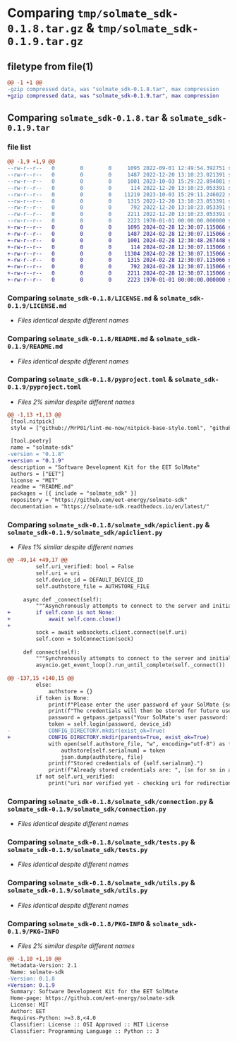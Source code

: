 # Comparing `tmp/solmate_sdk-0.1.8.tar.gz` & `tmp/solmate_sdk-0.1.9.tar.gz`

## filetype from file(1)

```diff
@@ -1 +1 @@
-gzip compressed data, was "solmate_sdk-0.1.8.tar", max compression
+gzip compressed data, was "solmate_sdk-0.1.9.tar", max compression
```

## Comparing `solmate_sdk-0.1.8.tar` & `solmate_sdk-0.1.9.tar`

### file list

```diff
@@ -1,9 +1,9 @@
--rw-r--r--   0        0        0     1095 2022-09-01 12:49:54.392751 solmate_sdk-0.1.8/LICENSE.md
--rw-r--r--   0        0        0     1487 2022-12-20 13:10:23.021391 solmate_sdk-0.1.8/README.md
--rw-r--r--   0        0        0     1001 2023-10-03 15:29:22.894081 solmate_sdk-0.1.8/pyproject.toml
--rw-r--r--   0        0        0      114 2022-12-20 13:10:23.053391 solmate_sdk-0.1.8/solmate_sdk/__init__.py
--rw-r--r--   0        0        0    11219 2023-10-03 15:29:11.246022 solmate_sdk-0.1.8/solmate_sdk/apiclient.py
--rw-r--r--   0        0        0     1315 2022-12-20 13:10:23.053391 solmate_sdk-0.1.8/solmate_sdk/connection.py
--rw-r--r--   0        0        0      792 2022-12-20 13:10:23.053391 solmate_sdk-0.1.8/solmate_sdk/tests.py
--rw-r--r--   0        0        0     2211 2022-12-20 13:10:23.053391 solmate_sdk-0.1.8/solmate_sdk/utils.py
--rw-r--r--   0        0        0     2223 1970-01-01 00:00:00.000000 solmate_sdk-0.1.8/PKG-INFO
+-rw-r--r--   0        0        0     1095 2024-02-28 12:30:07.115066 solmate_sdk-0.1.9/LICENSE.md
+-rw-r--r--   0        0        0     1487 2024-02-28 12:30:07.115066 solmate_sdk-0.1.9/README.md
+-rw-r--r--   0        0        0     1001 2024-02-28 12:30:48.267448 solmate_sdk-0.1.9/pyproject.toml
+-rw-r--r--   0        0        0      114 2024-02-28 12:30:07.115066 solmate_sdk-0.1.9/solmate_sdk/__init__.py
+-rw-r--r--   0        0        0    11304 2024-02-28 12:30:07.115066 solmate_sdk-0.1.9/solmate_sdk/apiclient.py
+-rw-r--r--   0        0        0     1315 2024-02-28 12:30:07.115066 solmate_sdk-0.1.9/solmate_sdk/connection.py
+-rw-r--r--   0        0        0      792 2024-02-28 12:30:07.115066 solmate_sdk-0.1.9/solmate_sdk/tests.py
+-rw-r--r--   0        0        0     2211 2024-02-28 12:30:07.115066 solmate_sdk-0.1.9/solmate_sdk/utils.py
+-rw-r--r--   0        0        0     2223 1970-01-01 00:00:00.000000 solmate_sdk-0.1.9/PKG-INFO
```

### Comparing `solmate_sdk-0.1.8/LICENSE.md` & `solmate_sdk-0.1.9/LICENSE.md`

 * *Files identical despite different names*

### Comparing `solmate_sdk-0.1.8/README.md` & `solmate_sdk-0.1.9/README.md`

 * *Files identical despite different names*

### Comparing `solmate_sdk-0.1.8/pyproject.toml` & `solmate_sdk-0.1.9/pyproject.toml`

 * *Files 2% similar despite different names*

```diff
@@ -1,13 +1,13 @@
 [tool.nitpick]
 style = ["github://MrP01/lint-me-now/nitpick-base-style.toml", "github://MrP01/lint-me-now/nitpick-python-style.toml"]
 
 [tool.poetry]
 name = "solmate-sdk"
-version = "0.1.8"
+version = "0.1.9"
 description = "Software Development Kit for the EET SolMate"
 authors = ["EET"]
 license = "MIT"
 readme = "README.md"
 packages = [{ include = "solmate_sdk" }]
 repository = "https://github.com/eet-energy/solmate-sdk"
 documentation = "https://solmate-sdk.readthedocs.io/en/latest/"
```

### Comparing `solmate_sdk-0.1.8/solmate_sdk/apiclient.py` & `solmate_sdk-0.1.9/solmate_sdk/apiclient.py`

 * *Files 1% similar despite different names*

```diff
@@ -49,14 +49,17 @@
         self.uri_verified: bool = False
         self.uri = uri
         self.device_id = DEFAULT_DEVICE_ID
         self.authstore_file = AUTHSTORE_FILE
 
     async def _connect(self):
         """Asynchronously attempts to connect to the server and initialize the client."""
+        if self.conn is not None:
+            await self.conn.close()
+
         sock = await websockets.client.connect(self.uri)
         self.conn = SolConnection(sock)
 
     def connect(self):
         """Synchronously attempts to connect to the server and initialize the client."""
         asyncio.get_event_loop().run_until_complete(self._connect())
 
@@ -137,15 +140,15 @@
         else:
             authstore = {}
         if token is None:
             print(f"Please enter the user password of your SolMate {self.serialnum}.")
             print(f"The credentials will then be stored for future use in {self.authstore_file}! :)")
             password = getpass.getpass("Your SolMate's user password: ")
             token = self.login(password, device_id)
-            CONFIG_DIRECTORY.mkdir(exist_ok=True)
+            CONFIG_DIRECTORY.mkdir(parents=True, exist_ok=True)
             with open(self.authstore_file, "w", encoding="utf-8") as file:
                 authstore[self.serialnum] = token
                 json.dump(authstore, file)
             print(f"Stored credentials of {self.serialnum}.")
             print(f"Already stored credentials are: ", [sn for sn in authstore.keys()])
         if not self.uri_verified:
             print("uri nor verified yet - checking uri for redirection - SolMate might be on a different port")
```

### Comparing `solmate_sdk-0.1.8/solmate_sdk/connection.py` & `solmate_sdk-0.1.9/solmate_sdk/connection.py`

 * *Files identical despite different names*

### Comparing `solmate_sdk-0.1.8/solmate_sdk/tests.py` & `solmate_sdk-0.1.9/solmate_sdk/tests.py`

 * *Files identical despite different names*

### Comparing `solmate_sdk-0.1.8/solmate_sdk/utils.py` & `solmate_sdk-0.1.9/solmate_sdk/utils.py`

 * *Files identical despite different names*

### Comparing `solmate_sdk-0.1.8/PKG-INFO` & `solmate_sdk-0.1.9/PKG-INFO`

 * *Files 2% similar despite different names*

```diff
@@ -1,10 +1,10 @@
 Metadata-Version: 2.1
 Name: solmate-sdk
-Version: 0.1.8
+Version: 0.1.9
 Summary: Software Development Kit for the EET SolMate
 Home-page: https://github.com/eet-energy/solmate-sdk
 License: MIT
 Author: EET
 Requires-Python: >=3.8,<4.0
 Classifier: License :: OSI Approved :: MIT License
 Classifier: Programming Language :: Python :: 3
```


